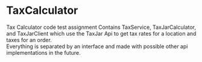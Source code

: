 # TaxCalculator
Tax Calculator code test assignment
Contains TaxService, TaxJarCalculator, and TaxJarClient which use the TaxJar Api to get tax rates for a location and taxes for an order.  
Everything is separated by an interface and made with possible other api implementations in the future.  
